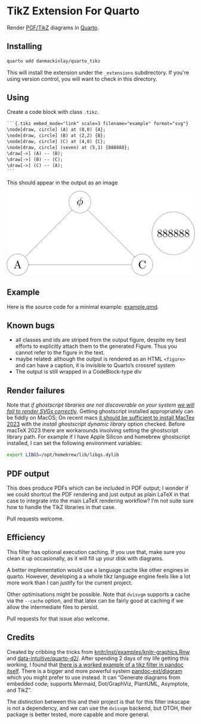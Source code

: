 # TikZ Extension For Quarto

Render [PGF/TikZ](https://en.wikipedia.org/wiki/PGF/TikZ) diagrams in [Quarto](https://quarto.org/).

## Installing

```bash
quarto add danmackinlay/quarto_tikz
```

This will install the extension under the `_extensions` subdirectory.
If you're using version control, you will want to check in this directory.

## Using

Create a code block with class `.tikz`.

````qmd
```{.tikz embed_mode="link" scale=3 filename="example" format="svg"}
\node[draw, circle] (A) at (0,0) {A};
\node[draw, circle] (B) at (2,2) {B};
\node[draw, circle] (C) at (4,0) {C};
\node[draw, circle] (seven) at (5,1) {888888};
\draw[->] (A) -- (B);
\draw[->] (B) -- (C);
\draw[->] (C) -- (A);
```
````
This should appear in the output as an image

![](./images/example-1.svg)

## Example

Here is the source code for a minimal example: [example.qmd](example.qmd).

## Known bugs

- all classes and ids are striped from the output figure, despite my best efforts to explicitly attach them to the generated Figure.
  Thus you cannot refer to the figure in the text.
- maybe related: although the output is rendered as an HTML `<figure>` and can have a caption, it is invisible to Quarto’s crossref system
- The output is still wrapped in a CodeBlock-type div

## Render failures

Note that _if ghostscript libraries are not discoverable on your system [we will fail to render SVGs correctly](https://dvisvgm.de/FAQ/)_.
Getting ghostscript installed appropriately can be fiddly on MacOS;
On recent macs [it should be sufficient to install MacTex 2023](https://tex.stackexchange.com/a/663229) with the _install ghostscript dynamic library_ option checked.
Before macTeX 2023 there are workarounds involving setting the ghostscript library path.
For example if I have Apple Silicon and homebrew ghostscript installed, I can set the following environment variables:

```bash
export LIBGS=/opt/homebrew/lib/libgs.dylib
```

## PDF output

This does produce PDFs which can be included in PDF output; I wonder if we could shortcut the PDF rendering and just output as plain LaTeX in that case to integrate into the main LaTeX rendering workflow?
I’m not suite sure how to handle the TikZ libraries in that case.

Pull requests welcome.

## Efficiency

This filter has optional execution caching.
If you use that, make sure you clean it up occasionally, as it will fill up your disk with diagrams.

A better implementation would use a language cache like other engines in quarto.
However, developing a a whole tikz language engine feels like a lot more work than I can justify for the current project.

Other optimisations might be possible.
Note that `dvisvgm` supports a cache via the `--cache` option, and that latex can be fairly good at caching if we allow the intermediate files to persist.

Pull requests for that issue also welcome.

## Credits

Created by cribbing the tricks from [knitr/inst/examples/knitr-graphics.Rnw ](https://github.com/yihui/knitr/blob/master/R/engine.R#L348) and [data-intuitive/quarto-d2/](https://github.com/data-intuitive/quarto-d2/).
After spending 2 days of my life getting this working, I found that [there is a worked example of a tikz filter in pandoc itself](https://pandoc.org/lua-filters.html#building-images-with-tikz).
There is a bigger and more powerful system [pandoc-ext/diagram](https://github.com/pandoc-ext/diagram/tree/main) which you might prefer to use instead.
It can “Generate diagrams from embedded code; supports Mermaid, Dot/GraphViz, PlantUML, Asymptote, and TikZ”.

The distinction between this and their project is that for this filter inkscape is not a dependency, and we can use the `dvisvgm` backend, but OTOH, their package is better tested, more capable and more general.